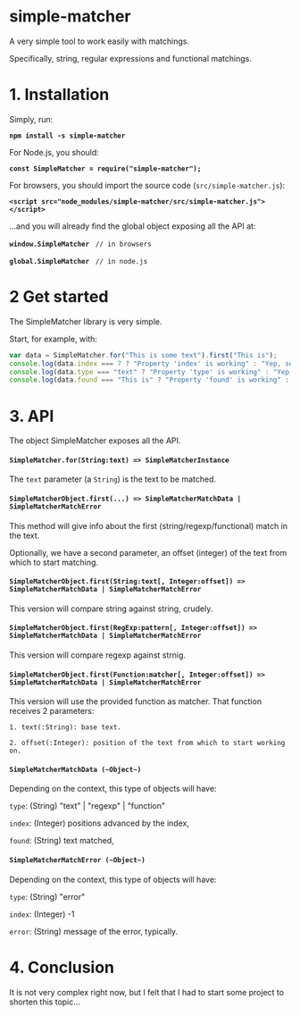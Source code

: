 # simple-matcher

A very simple tool to work easily with matchings. 

Specifically, string, regular expressions and functional matchings.

# 1. Installation

Simply, run:

**`npm install -s simple-matcher`**

For Node.js, you should:

**`const SimpleMatcher = require("simple-matcher");`**

For browsers, you should import the source code (`src/simple-matcher.js`):

**`<script src="node_modules/simple-matcher/src/simple-matcher.js"></script>`**

...and you will already find the global object exposing all the API at:

**`window.SimpleMatcher`** ` // in browsers` 

**`global.SimpleMatcher`** ` // in node.js` 

# 2 Get started

The SimpleMatcher library is very simple.

Start, for example, with:

```js
var data = SimpleMatcher.for("This is some text").first("This is");
console.log(data.index === 7 ? "Property 'index' is working" : "Yep, something is wrong with the index property...");
console.log(data.type === "text" ? "Property 'type' is working" : "Yep, something is wrong with the type property...");
console.log(data.found === "This is" ? "Property 'found' is working" : "Yep, something is wrong with the found property...");

```

# 3. API

The object SimpleMatcher exposes all the API.

#### `SimpleMatcher.for(String:text) => SimpleMatcherInstance`

The `text` parameter (a `String`) is the text to be matched.

#### `SimpleMatcherObject.first(...) => SimpleMatcherMatchData | SimpleMatcherMatchError`

This method will give info about the first (string/regexp/functional) match in the text.

Optionally, we have a second parameter, an offset (integer) of the text from which to start matching.

#### `SimpleMatcherObject.first(String:text[, Integer:offset]) => SimpleMatcherMatchData | SimpleMatcherMatchError`

This version will compare string against string, crudely.

#### `SimpleMatcherObject.first(RegExp:pattern[, Integer:offset]) => SimpleMatcherMatchData | SimpleMatcherMatchError`

This version will compare regexp against strnig.

#### `SimpleMatcherObject.first(Function:matcher[, Integer:offset]) => SimpleMatcherMatchData | SimpleMatcherMatchError`

This version will use the provided function as matcher. That function receives 2 parameters:

	1. text(:String): base text.
	
	2. offset(:Integer): position of the text from which to start working on.

#### `SimpleMatcherMatchData (~Object~)`

Depending on the context, this type of objects will have:

`type`:  (String) "text" | "regexp" | "function"

`index`: (Integer) positions advanced by the index,

`found`: (String) text matched,

#### `SimpleMatcherMatchError (~Object~)`

Depending on the context, this type of objects will have:

`type`:  (String) "error"

`index`: (Integer) -1

`error`: (String) message of the error, typically.

# 4. Conclusion

It is not very complex right now, but I felt that I had to start some project to shorten this topic...